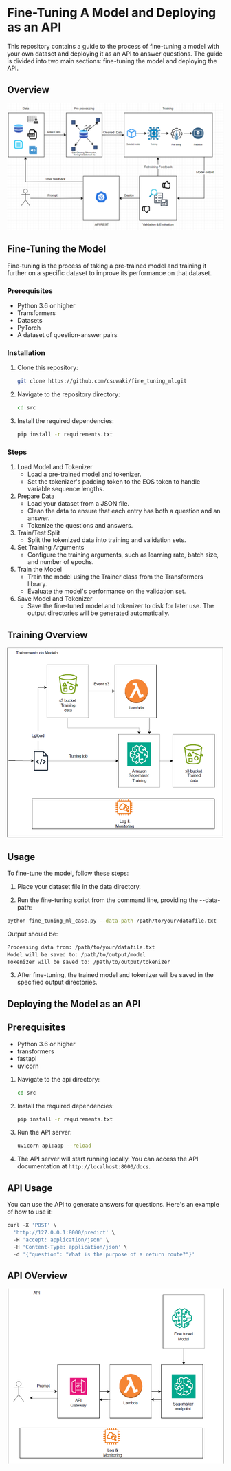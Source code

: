 # Fine-Tuning A Model and Deploying as an API

This repository contains a guide to the process of fine-tuning a model with your own dataset and deploying it as an API to answer questions. The guide is divided into two main sections: fine-tuning the model and deploying the API.

## Overview
![Overview](images/overview.png)

## Fine-Tuning the Model

Fine-tuning is the process of taking a pre-trained model and training it further on a specific dataset to improve its performance on that dataset.

### Prerequisites
- Python 3.6 or higher
- Transformers 
- Datasets 
- PyTorch
- A dataset of question-answer pairs

### Installation

1. Clone this repository:

    ```bash
    git clone https://github.com/csuwaki/fine_tuning_ml.git
    ```

2. Navigate to the repository directory:

    ```bash
    cd src
    ```

3. Install the required dependencies:

    ```bash
   pip install -r requirements.txt
    ```

  
### Steps
1. Load Model and Tokenizer
   - Load a pre-trained  model and tokenizer.
   - Set the tokenizer's padding token to the EOS token to handle variable sequence lengths.
2. Prepare Data
   - Load your dataset from a JSON file.
   - Clean the data to ensure that each entry has both a question and an answer.
   - Tokenize the questions and answers.
3. Train/Test Split
   - Split the tokenized data into training and validation sets.
4. Set Training Arguments
   - Configure the training arguments, such as learning rate, batch size, and number of epochs.
5. Train the Model
   - Train the model using the Trainer class from the Transformers library.
   - Evaluate the model's performance on the validation set.
6. Save Model and Tokenizer
   - Save the fine-tuned model and tokenizer to disk for later use. The output directories will be generated automatically.



## Training Overview
![Training Process](images/training.png)


## Usage
To fine-tune the model, follow these steps:

1. Place your dataset file in the data directory.

2. Run the fine-tuning script from the command line, providing the --data-path:


```sh
python fine_tuning_ml_case.py --data-path /path/to/your/datafile.txt 
```

Output should be:

```sh
Processing data from: /path/to/your/datafile.txt
Model will be saved to: /path/to/output/model
Tokenizer will be saved to: /path/to/output/tokenizer
```
3. After fine-tuning, the trained model and tokenizer will be saved in the specified output directories.
   
## Deploying the Model as an API

## Prerequisites
- Python 3.6 or higher
- transformers 
- fastapi 
- uvicorn 

1. Navigate to the api directory:

    ```bash
    cd src
    ```

2. Install the required dependencies:
   
    ```bash
    pip install -r requirements.txt
    ```

3. Run the API server:

    ```bash
    uvicorn api:app --reload
    ```

4. The API server will start running locally. You can access the API documentation at `http://localhost:8000/docs`.

## API Usage

You can use the API to generate answers for questions. Here's an example of how to use it:

```python
curl -X 'POST' \
  'http://127.0.0.1:8000/predict' \
  -H 'accept: application/json' \
  -H 'Content-Type: application/json' \
  -d '{"question": "What is the purpose of a return route?"}'
  ```

## API OVerview
![API Deployment](images/api.png)
